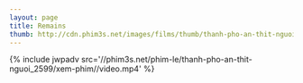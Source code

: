 ```yaml
---
layout: page
title: Remains
thumb: http://cdn.phim3s.net/images/films/thumb/thanh-pho-an-thit-nguoi-remains-2012.jpg
---
```

{% include jwpadv src='//phim3s.net/phim-le/thanh-pho-an-thit-nguoi_2599/xem-phim//video.mp4' %}